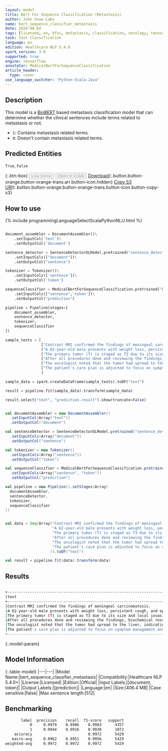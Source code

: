 ```yaml
---
layout: model
title: Bert For Sequence Classification (Metastasis)
author: John Snow Labs
name: bert_sequence_classifier_metastasis
date: 2024-08-02
tags: [licensed, en, bfsc, metastasis, classification, oncology, tensorflow]
task: Text Classification
language: en
edition: Healthcare NLP 5.4.0
spark_version: 3.0
supported: true
engine: tensorflow
annotator: MedicalBertForSequenceClassification
article_header:
  type: cover
use_language_switcher: "Python-Scala-Java"
---
```


## Description

This model is a [BioBERT](https://nlp.johnsnowlabs.com/2022/07/18/biobert_pubmed_base_cased_v1.2_en_3_0.html) based metastasis classification model that can determine whether the clinical sentences include terms related to metastasis or not.
- `1`: Contains metastasis related terms.
- `0`: Doesn't contain metastasis related terms.

## Predicted Entities

`True`, `False`

{:.btn-box}
<button class="button button-orange" disabled>Live Demo</button>
<button class="button button-orange" disabled>Open in Colab</button>
[Download](https://s3.amazonaws.com/auxdata.johnsnowlabs.com/clinical/models/bert_sequence_classifier_metastasis_en_5.4.0_3.0_1722598256861.zip){:.button.button-orange.button-orange-trans.arr.button-icon.hidden}
[Copy S3 URI](s3://auxdata.johnsnowlabs.com/clinical/models/bert_sequence_classifier_metastasis_en_5.4.0_3.0_1722598256861.zip){:.button.button-orange.button-orange-trans.button-icon.button-copy-s3}

## How to use



<div class="tabs-box" markdown="1">
{% include programmingLanguageSelectScalaPythonNLU.html %}
  
```python

document_assembler = DocumentAssembler()\
    .setInputCol('text')\
    .setOutputCol('document')

sentence_detector = SentenceDetectorDLModel.pretrained("sentence_detector_dl_healthcare","en","clinical/models")\
    .setInputCols(["document"])\
    .setOutputCol("sentence")

tokenizer = Tokenizer()\
    .setInputCols(['sentence'])\
    .setOutputCol('token')

sequenceClassifier = MedicalBertForSequenceClassification.pretrained("bert_sequence_classifier_metastasis","en","clinical/models")\
    .setInputCols(["sentence",'token'])\
    .setOutputCol("prediction")

pipeline = Pipeline(stages=[
    document_assembler,
    sentence_detector,
    tokenizer,
    sequenceClassifier
])

sample_texts = [
                ["Contrast MRI confirmed the findings of meningeal carcinomatosis."],
                ["A 62-year-old male presents with weight loss, persistent cough, and episodes of hemoptysis."],
                ["The primary tumor (T) is staged as T3 due to its size and local invasion, there is no nodal involvement (N0), and due to multiple bone and liver lesions, it is classified as M1, reflecting distant metastatic foci."] ,
                ["After all procedures done and reviewing the findings, biochemical results and screening, the TNM classification is determined."],
                ["The oncologist noted that the tumor had spread to the liver, indicating advanced stage cancer."],
                ["The patient's care plan is adjusted to focus on symptom management and slowing the progression of the disease."],
                ]

sample_data = spark.createDataFrame(sample_texts).toDF("text")

result = pipeline.fit(sample_data).transform(sample_data)

result.select("text", "prediction.result").show(truncate=False)

```
```scala

val documentAssembler = new DocumentAssembler()
  .setInputCol(Array("text"))
  .setOutputCol("document")

val sentenceDetector = SentenceDetectorDLModel.pretrained("sentence_detector_dl_healthcare","en","clinical/models")
  .setInputCols(Array("document"))
  .setOutputCol("sentence")

val tokenizer = new Tokenizer()
  .setInputCols(Array("sentence"))
  .setOutputCol("token")

val sequenceClassifier = MedicalBertForSequenceClassification.pretrained("bert_sequence_classifier_metastasis","en","clinical/models")
  .setInputCols(Array("sentence", "token"))
  .setOutputCol("prediction")

val pipeline = new Pipeline().setStages(Array(
  documentAssembler,
  sentenceDetector,
  tokenizer,
  sequenceClassifier
))


val data = Seq(Array("Contrast MRI confirmed the findings of meningeal carcinomatosis.",
                     "A 62-year-old male presents with weight loss, persistent cough, and episodes of hemoptysis.",
                     "The primary tumor (T) is staged as T3 due to its size and local invasion, there is no nodal involvement (N0), and due to multiple bone and liver lesions, it is classified as M1, reflecting distant metastatic foci." ,
                     "After all procedures done and reviewing the findings, biochemical results and screening, the TNM classification is determined.",
                     "The oncologist noted that the tumor had spread to the liver, indicating advanced stage cancer.",
                     "The patient's care plan is adjusted to focus on symptom management and slowing the progression of the disease."
                    )).toDF("text")

val result = pipeline.fit(data).transform(data)

```
</div>

## Results

```bash

+---------------------------------------------------------------------------------------------------------------------------------------------------------------------------------------------------------------------+------+
|text                                                                                                                                                                                                                 |result|
+---------------------------------------------------------------------------------------------------------------------------------------------------------------------------------------------------------------------+------+
|Contrast MRI confirmed the findings of meningeal carcinomatosis.                                                                                                                                                     |[1]   |
|A 62-year-old male presents with weight loss, persistent cough, and episodes of hemoptysis.                                                                                                                          |[0]   |
|The primary tumor (T) is staged as T3 due to its size and local invasion, there is no nodal involvement (N0), and due to multiple bone and liver lesions, it is classified as M1, reflecting distant metastatic foci.|[1]   |
|After all procedures done and reviewing the findings, biochemical results and screening, the TNM classification is determined.                                                                                       |[0]   |
|The oncologist noted that the tumor had spread to the liver, indicating advanced stage cancer.                                                                                                                       |[1]   |
|The patient's care plan is adjusted to focus on symptom management and slowing the progression of the disease.                                                                                                       |[0]   |
+---------------------------------------------------------------------------------------------------------------------------------------------------------------------------------------------------------------------+------+

```

{:.model-param}
## Model Information

{:.table-model}
|---|---|
|Model Name:|bert_sequence_classifier_metastasis|
|Compatibility:|Healthcare NLP 5.4.0+|
|License:|Licensed|
|Edition:|Official|
|Input Labels:|[document, token]|
|Output Labels:|[prediction]|
|Language:|en|
|Size:|406.4 MB|
|Case sensitive:|false|
|Max sentence length:|512|

## Benchmarking

```bash
       label  precision    recall  f1-score   support
           0     0.9979    0.9986    0.9983      4357
           1     0.9944    0.9916    0.9930      1072
    accuracy        -         -      0.9972      5429
   macro-avg     0.9962    0.9951    0.9956      5429
weighted-avg     0.9972    0.9972    0.9972      5429
```
